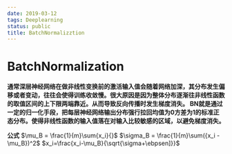 ```yaml
---
date: 2019-03-12
tags: Deeplearning
status: public
title: BatchNormalizztion
---
```


# BatchNormalization

**通常深层神经网络在做非线性变换前的激活输入值会随着网络加深，其分布发生偏移或者变动，往往会使得训练收敛慢。很大原因是因为整体分布逐渐往非线性函数的取值区间的上下限两端靠近。从而导致反向传播时发生梯度消失。
BN就是通过一定的归一化手段，把每层神经网络输出分布强行拉回均值为0方差为1的标准正态分布。使得非线性函数的输入值落在对输入比较敏感的区域，以避免梯度消失。**

**公式**
$\mu_B = \frac{1}{m}\sum{x_i}{}$
$\sigma_B = \frac{1}{m}\sum({x_i - \mu_B})^2$
$x_i=\frac{x_i-\mu_B}{\sqrt{\sigma+\ebpsen]}}$


